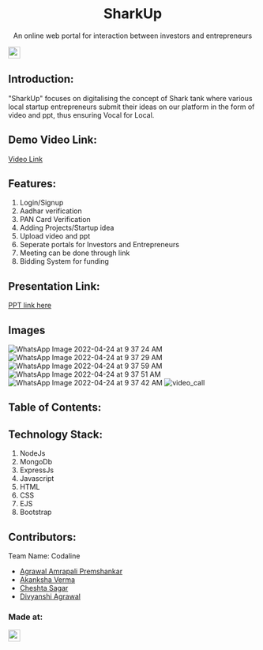
<h1 align="center">SharkUp</h1>
<p align="center">An online web portal for interaction between investors and entrepreneurs
</p>

<a href="https://hack36.com"> <img src="https://cutt.ly/BuiltAtHack36" height=24px> </a>


## Introduction:
  "SharkUp" focuses on digitalising the concept of Shark tank where various local startup entrepreneurs submit their ideas on our platform in the form of video and ppt, thus ensuring Vocal for Local.
  
## Demo Video Link:
<a href="https://drive.google.com/file/d/1cyyqhfX2Xcvh9D7G4Ph6Ijw3Qi6818Nf/view?usp=sharing">Video Link</a> 

## Features:
1) Login/Signup
2) Aadhar verification
3) PAN Card Verification
4) Adding Projects/Startup idea
5) Upload video and ppt
6) Seperate portals for Investors and Entrepreneurs 
9) Meeting can be done through link
10) Bidding System for funding
  
## Presentation Link:
  <a href="https://www.canva.com/design/DAE-u7BTbLk/eU8blaTrIlYbVdKp61iCcA/view?utm_content=DAE-u7BTbLk&utm_campaign=designshare&utm_medium=link2&utm_source=sharebutton"> PPT link here </a>
 
## Images
![WhatsApp Image 2022-04-24 at 9 37 24 AM](https://user-images.githubusercontent.com/59930751/164956545-b70c0e45-ad84-467f-ae7c-dbe1ccf36a2b.jpeg)
![WhatsApp Image 2022-04-24 at 9 37 29 AM](https://user-images.githubusercontent.com/59930751/164956775-d960b282-fcd3-4318-8dfa-e1e64c7804ca.jpeg)
![WhatsApp Image 2022-04-24 at 9 37 59 AM](https://user-images.githubusercontent.com/59930751/164956777-9bc22de4-9c9c-4f11-9afc-11eb69814884.jpeg)
![WhatsApp Image 2022-04-24 at 9 37 51 AM](https://user-images.githubusercontent.com/59930751/164956782-83840603-6669-4499-a362-3ddc8209eaaa.jpeg)
![WhatsApp Image 2022-04-24 at 9 37 42 AM](https://user-images.githubusercontent.com/59930751/164956785-bffd600d-1774-470d-bae5-197f2d140579.jpeg)
![video_call](https://user-images.githubusercontent.com/59930751/164957525-2930c0ca-c769-4e01-80d2-465b025fc073.PNG)
  
## Table of Contents:

## Technology Stack:
  1) NodeJs
  2) MongoDb
  3) ExpressJs
  4) Javascript
  5) HTML
  6) CSS
  7) EJS
  8) Bootstrap
  

## Contributors:

Team Name: Codaline

* [Agrawal Amrapali Premshankar](https://github.com/Agrawalamrapali)
* [Akanksha Verma](https://github.com/Akanksha3454Verma)
* [Cheshta Sagar](https://github.com/CheshtaSagar)
* [Divyanshi Agrawal](https://github.com/Divyanshi070700)


### Made at:
<a href="https://hack36.com"> <img src="https://cutt.ly/BuiltAtHack36" height=24px> </a>

